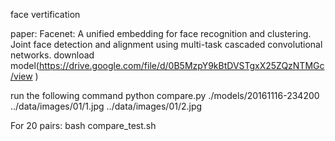 face vertification

paper:
Facenet: A unified embedding for face recognition and clustering.
Joint face detection and alignment using multi-task cascaded convolutional networks.
download model(https://drive.google.com/file/d/0B5MzpY9kBtDVSTgxX25ZQzNTMGc/view )

run the following command
python compare.py ./models/20161116-234200 ../data/images/01/1.jpg ../data/images/01/2.jpg


For 20 pairs:
bash compare_test.sh
